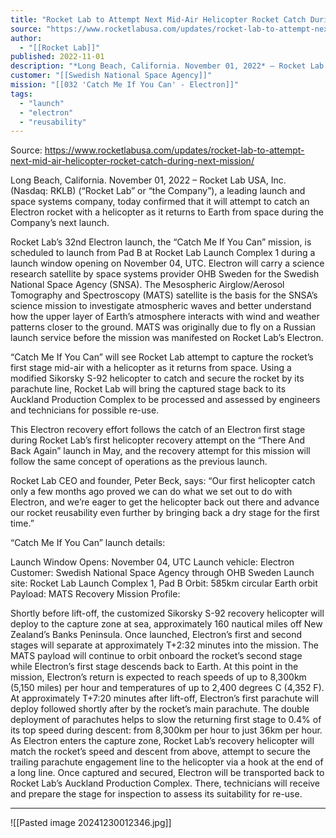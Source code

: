 ```yaml
---
title: "Rocket Lab to Attempt Next Mid-Air Helicopter Rocket Catch During Next Mission "
source: "https://www.rocketlabusa.com/updates/rocket-lab-to-attempt-next-mid-air-helicopter-rocket-catch-during-next-mission/"
author:
  - "[[Rocket Lab]]"
published: 2022-11-01
description: "*Long Beach, California. November 01, 2022* – Rocket Lab USA, Inc. (Nasdaq: RKLB) (“Rocket Lab” or “the Company”), a leading launch and space systems company, today confirmed that it will attempt to catch an Electron rocket with a helicopter as it returns to Earth from space during the Company’s next launch."
customer: "[[Swedish National Space Agency]]"
mission: "[[032 'Catch Me If You Can' - Electron]]"
tags:
  - "launch"
  - "electron"
  - "reusability"
---
```


Source: https://www.rocketlabusa.com/updates/rocket-lab-to-attempt-next-mid-air-helicopter-rocket-catch-during-next-mission/

Long Beach, California. November 01, 2022 – Rocket Lab USA, Inc. (Nasdaq: RKLB) (“Rocket Lab” or “the Company”), a leading launch and space systems company, today confirmed that it will attempt to catch an Electron rocket with a helicopter as it returns to Earth from space during the Company’s next launch. 

Rocket Lab’s 32nd Electron launch, the “Catch Me If You Can” mission, is scheduled to launch from Pad B at Rocket Lab Launch Complex 1 during a launch window opening on November 04, UTC. Electron will carry a science research satellite by space systems provider OHB Sweden for the Swedish National Space Agency (SNSA). The Mesospheric Airglow/Aerosol Tomography and Spectroscopy (MATS) satellite is the basis for the SNSA’s science mission to investigate atmospheric waves and better understand how the upper layer of Earth’s atmosphere interacts with wind and weather patterns closer to the ground. MATS was originally due to fly on a Russian launch service before the mission was manifested on Rocket Lab’s Electron. 

“Catch Me If You Can” will see Rocket Lab attempt to capture the rocket’s first stage mid-air with a helicopter as it returns from space. Using a modified Sikorsky S-92 helicopter to catch and secure the rocket by its parachute line, Rocket Lab will bring the captured stage back to its Auckland Production Complex to be processed and assessed by engineers and technicians for possible re-use. 

This Electron recovery effort follows the catch of an Electron first stage during Rocket Lab’s first helicopter recovery attempt on the “There And Back Again” launch in May, and the recovery attempt for this mission will follow the same concept of operations as the previous launch. 

Rocket Lab CEO and founder, Peter Beck, says: “Our first helicopter catch only a few months ago proved we can do what we set out to do with Electron, and we’re eager to get the helicopter back out there and advance our rocket reusability even further by bringing back a dry stage for the first time.” 

“Catch Me If You Can” launch details:

Launch Window Opens: November 04, UTC
Launch vehicle: Electron
Customer: Swedish National Space Agency through OHB Sweden
Launch site: Rocket Lab Launch Complex 1, Pad B
Orbit: 585km circular Earth orbit
Payload: MATS
 Recovery Mission Profile:

Shortly before lift-off, the customized Sikorsky S-92 recovery helicopter will deploy to the capture zone at sea, approximately 160 nautical miles off New Zealand’s Banks Peninsula.
Once launched, Electron’s first and second stages will separate at approximately T+2:32 minutes into the mission. The MATS payload will continue to orbit onboard the rocket’s second stage while Electron’s first stage descends back to Earth. At this point in the mission, Electron’s return is expected to reach speeds of up to 8,300km (5,150 miles) per hour and temperatures of up to 2,400 degrees C (4,352 F).
At approximately T+7:20 minutes after lift-off, Electron’s first parachute will deploy followed shortly after by the rocket’s main parachute. The double deployment of parachutes helps to slow the returning first stage to 0.4% of its top speed during descent: from 8,300km per hour to just 36km per hour.
As Electron enters the capture zone, Rocket Lab’s recovery helicopter will match the rocket’s speed and descent from above, attempt to secure the trailing parachute engagement line to the helicopter via a hook at the end of a long line.
Once captured and secured, Electron will be transported back to Rocket Lab’s Auckland Production Complex. There, technicians will receive and prepare the stage for inspection to assess its suitability for re-use.

---

![[Pasted image 20241230012346.jpg]]